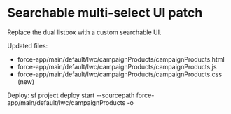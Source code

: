 # Searchable multi-select UI patch

Replace the dual listbox with a custom searchable UI.

Updated files:
- force-app/main/default/lwc/campaignProducts/campaignProducts.html
- force-app/main/default/lwc/campaignProducts/campaignProducts.js
- force-app/main/default/lwc/campaignProducts/campaignProducts.css (new)

Deploy:
sf project deploy start --sourcepath force-app/main/default/lwc/campaignProducts -o <org>
